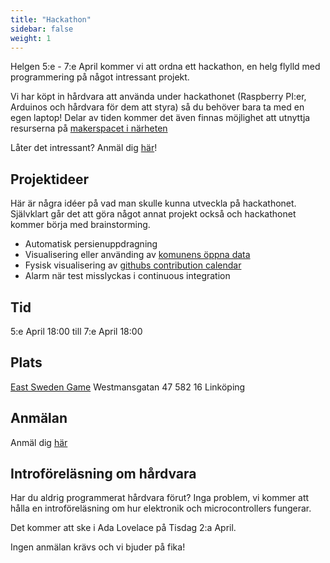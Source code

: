 ```yaml
---
title: "Hackathon"
sidebar: false
weight: 1
---
```


Helgen 5:e - 7:e April kommer vi att ordna ett hackathon, en helg flylld med
programmering på något intressant projekt.

Vi har köpt in hårdvara att använda under hackathonet (Raspberry PI:er,
Arduinos och hårdvara för dem att styra) så du behöver bara ta med en egen laptop!
Delar av tiden kommer det även finnas möjlighet att utnyttja resurserna på
[makerspacet i närheten](https://www.makerslink.se/)

Låter det intressant? Anmäl dig [här](https://goo.gl/forms/pYG2HFZCPHMydVav1)!

## Projektideer

Här är några idéer på vad man skulle kunna utveckla på hackathonet. Självklart
går det att göra något annat projekt också och hackathonet kommer börja med
brainstorming.

- Automatisk persienuppdragning
- Visualisering eller använding av [komunens öppna data](https://www.linkoping.se/open)
- Fysisk visualisering av [githubs contribution calendar](https://help.github.com/en/articles/viewing-contributions-on-your-profile#contributions-calendar)
- Alarm när test misslyckas i continuous integration


## Tid

5:e April 18:00 till 7:e April 18:00

## Plats

[East Sweden Game](http://eastswedengame.se/)
Westmansgatan 47
582 16 Linköping

## Anmälan

Anmäl dig [här](https://goo.gl/forms/pYG2HFZCPHMydVav1)


## Introföreläsning om hårdvara

Har du aldrig programmerat hårdvara förut? Inga problem, vi kommer att hålla en
introföreläsning om hur elektronik och microcontrollers fungerar.

Det kommer att ske i Ada Lovelace på Tisdag 2:a April.

Ingen anmälan krävs och vi bjuder på fika!
